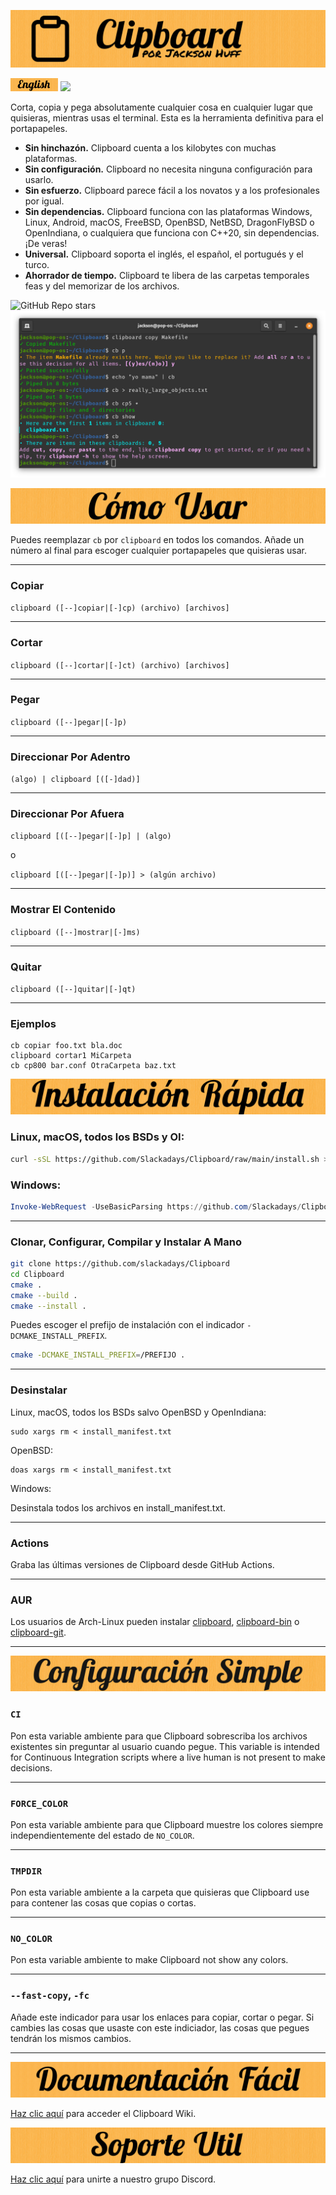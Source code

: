 ![Clipboard Banner](readme_assets/es/CBBanner.png)

[<img src="readme_assets/English.png" width="15%" />](README.md)
[<img src="readme_assets/español.png" width="15%" />](README.es.md)

Corta, copia y pega absolutamente cualquier cosa en cualquier lugar que quisieras, mientras usas el terminal. Esta es la herramienta definitiva para el portapapeles.

- **Sin hinchazón.** Clipboard cuenta a los kilobytes con muchas plataformas.
- **Sin configuración.** Clipboard no necesita ninguna configuración para usarlo.
- **Sin esfuerzo.** Clipboard parece fácil a los novatos y a los profesionales por igual.
- **Sin dependencias.** Clipboard funciona con las plataformas Windows, Linux, Android, macOS, FreeBSD, OpenBSD, NetBSD, DragonFlyBSD o OpenIndiana, o cualquiera que funciona con C++20, sin dependencias. ¡De veras!
- **Universal.** Clipboard soporta el inglés, el español, el portugués y el turco.
- **Ahorrador de tiempo.** Clipboard te libera de las carpetas temporales feas y del memorizar de los archivos.

![GitHub Repo stars](https://img.shields.io/github/stars/slackadays/clipboard?style=for-the-badge)
![Imagen Para Demonstrar Clipboard](readme_assets/es/CBDemo.png)

![Cómo Usar](readme_assets/es/CBHowToUse.png)

Puedes reemplazar `cb` por `clipboard` en todos los comandos.
Añade un número al final para escoger cualquier portapapeles que quisieras usar.

---

### Copiar
`clipboard ([--]copiar|[-]cp) (archivo) [archivos]`

---

### Cortar
`clipboard ([--]cortar|[-]ct) (archivo) [archivos]`

---

### Pegar
`clipboard ([--]pegar|[-]p)`

---

### Direccionar Por Adentro

`(algo) | clipboard [([-]dad)]`

---

### Direccionar Por Afuera

`clipboard [([--]pegar|[-]p] | (algo)`

o

`clipboard [([--]pegar|[-]p)] > (algún archivo)`

---

### Mostrar El Contenido
`clipboard ([--]mostrar|[-]ms)`

---

### Quitar
`clipboard ([--]quitar|[-]qt)`

---

### Ejemplos

```
cb copiar foo.txt bla.doc
clipboard cortar1 MiCarpeta
cb cp800 bar.conf OtraCarpeta baz.txt
```

![Instalación Rápida](readme_assets/es/CBQuickInstallation.png)
### Linux, macOS, todos los BSDs y OI:
```bash
curl -sSL https://github.com/Slackadays/Clipboard/raw/main/install.sh > sh
```
### Windows:
```powershell
Invoke-WebRequest -UseBasicParsing https://github.com/Slackadays/Clipboard/raw/main/install.ps1 | powershell
```

---

### Clonar, Configurar, Compilar y Instalar A Mano
```bash
git clone https://github.com/slackadays/Clipboard
cd Clipboard
cmake .
cmake --build .
cmake --install .
```
Puedes escoger el prefijo de instalación con el indicador `-DCMAKE_INSTALL_PREFIX`.
```bash
cmake -DCMAKE_INSTALL_PREFIX=/PREFIJO .
```
---

### Desinstalar
Linux, macOS, todos los BSDs salvo OpenBSD y OpenIndiana:
```
sudo xargs rm < install_manifest.txt
```
OpenBSD:
```
doas xargs rm < install_manifest.txt
```
Windows:

Desinstala todos los archivos en install_manifest.txt.

---

### Actions

Graba las últimas versiones de Clipboard desde GitHub Actions.

---

### AUR

Los usuarios de Arch-Linux pueden instalar [clipboard](https://aur.archlinux.org/packages/clipboard), [clipboard-bin](https://aur.archlinux.org/packages/clipboard-bin) o [clipboard-git](https://aur.archlinux.org/packages/clipboard-git).

---

![Configuración Simple](readme_assets/es/CBSimpleConfiguration.png)

### `CI`

Pon esta variable ambiente para que Clipboard sobrescriba los archivos existentes sin preguntar al usuario cuando pegue. This variable is intended for Continuous Integration scripts where a live human is not present to make decisions.

---

### `FORCE_COLOR`

Pon esta variable ambiente para que Clipboard muestre los colores siempre independientemente del estado de `NO_COLOR`.

---

### `TMPDIR`

Pon esta variable ambiente a la carpeta que quisieras que Clipboard use para contener las cosas que copias o cortas.

---

### `NO_COLOR`

Pon esta variable ambiente to make Clipboard not show any colors.

---

### `--fast-copy`, `-fc`

Añade este indicador para usar los enlaces para copiar, cortar o pegar. Si cambies las cosas que usaste con este indiciador, las cosas que pegues tendrán los mismos cambios.

---

![Documentación Simple](readme_assets/es/CBPainlessDocumentation.png)

[Haz clic aquí](https://github.com/Slackadays/Clipboard/wiki) para acceder el Clipboard Wiki.

![Soporte Útil](readme_assets/es/CBFastSupport.png)

[Haz clic aquí](https://discord.gg/J6asnc3pEG) para unirte a nuestro grupo Discord.

